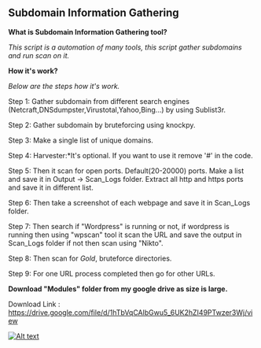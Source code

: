 ## Subdomain Information Gathering

**What is Subdomain Information Gathering tool?**

*This script is a automation of many tools, this script gather subdomains and run scan on it.*

**How it's work?**

*Below are the steps how it's work.*

Step 1: Gather subdomain from different search engines (Netcraft,DNSdumpster,Virustotal,Yahoo,Bing...) by using Sublist3r.

Step 2: Gather subdomain by bruteforcing using knockpy.

Step 3: Make a single list of unique domains.

Step 4: Harvester:*It's optional. If you want to use it remove '#' in the code.

Step 5: Then it scan for open ports. Default(20-20000) ports. Make a list and save it in Output -> Scan_Logs folder. Extract all http and https ports and save it in different list.

Step 6: Then take a screenshot of each webpage and save it in Scan_Logs folder.

Step 7: Then search if "Wordpress" is running or not, if wordpress is running then using "wpscan" tool it scan the URL and save the output in Scan_Logs folder if not then scan using "Nikto".

Step 8: Then scan for *Gold*, bruteforce directories.

Step 9: For one URL process completed then go for other URLs.

**Download "Modules" folder from my google drive as size is large.**

Download Link : https://drive.google.com/file/d/1hTbVqCAlbGwu5_6UK2hZI49PTwzer3Wj/view



[![Alt text](https://raw.githubusercontent.com/crazywifi/Subdomain_Information_Gathering/master/Subdomain_IG.png)](https://www.youtube.com/watch?v=MWE08Ln6CHU)
